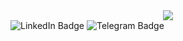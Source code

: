<div id="header" align="center">
  <img src="https://github.com/salemvi/salemvi/assets/126908341/4bc79563-1191-4eb2-84ef-a0931faccc7b"/>
</div>

<div id="badges">
  <img src="https://img.shields.io/badge/LinkedIn-blue?style=for-the-badge&logo=linkedin&logoColor=white" alt="LinkedIn Badge"/>
  <img src="[https://img.shields.io/badge/Telegram](https://github.com/salemvi/salemvi/assets/126908341/69dda7d8-2ace-4283-a2c5-0c598c11c0b4)-blue?style=for-the-badge&logo=telegram&logoColor=white" alt="Telegram Badge"/>

</div>

<!--
**salemvi/salemvi** is a ✨ _special_ ✨ repository because its `README.md` (this file) appears on your GitHub profile.

Here are some ideas to get you started:

- 🔭 I’m currently working on ...
- 🌱 I’m currently learning ...
- 👯 I’m looking to collaborate on ...
- 🤔 I’m looking for help with ...
- 💬 Ask me about ...
- 📫 How to reach me: ...
- 😄 Pronouns: ...
- ⚡ Fun fact: ...
-->
